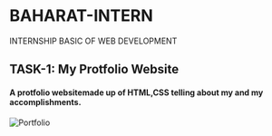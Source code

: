 # BAHARAT-INTERN
INTERNSHIP BASIC OF WEB DEVELOPMENT
## TASK-1: My Protfolio Website
#### A protfolio websitemade up of HTML,CSS telling about my and my accomplishments.

![Portfolio](https://github.com/ankit14120/BAHARAT-INTERN/assets/98643213/e67ac082-8eb6-430e-8777-7e9020537699)
